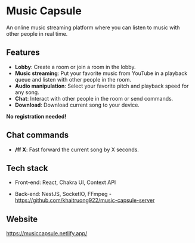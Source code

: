 # Music Capsule

An online music streaming platform where you can listen to music with other people in real time.

## Features

-   **Lobby**: Create a room or join a room in the lobby.
-   **Music streaming**: Put your favorite music from YouTube in a playback queue and listen with other people in the room.
-   **Audio manipulation**: Select your favorite pitch and playback speed for any song.
-   **Chat**: Interact with other people in the room or send commands.
-   **Download**: Download current song to your device.

**No registration needed!**

## Chat commands

-   **/ff X**: Fast forward the current song by X seconds.

## Tech stack

-   Front-end: React, Chakra UI, Context API

-   Back-end: NestJS, SocketIO, FFmpeg - https://github.com/khaitruong922/music-capsule-server

## Website

https://musiccapsule.netlify.app/
